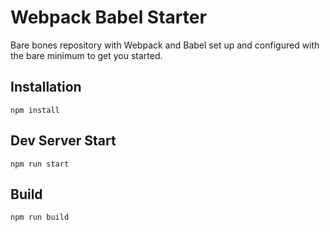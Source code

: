 # Webpack Babel Starter

Bare bones repository with Webpack and Babel set up and configured with the bare minimum to get you started.

## Installation

```
npm install
```

## Dev Server Start

```
npm run start
```

## Build

```
npm run build
```

